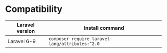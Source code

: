 # Compatibility

| Laravel version | Install command                                 |
|-----------------|-------------------------------------------------|
| Laravel 6-9     | `composer require laravel-lang/attributes:^2.0` |
